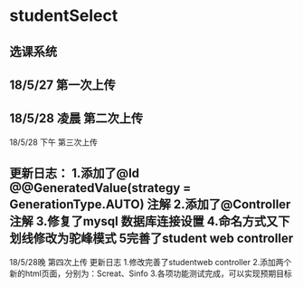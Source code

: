 ﻿# studentSelect
选课系统
---------------------------------
18/5/27
第一次上传
---------------------------------
18/5/28 凌晨
第二次上传
---------------------------------
18/5/28 下午
第三次上传

更新日志：
1.添加了@Id @@GeneratedValue(strategy = GenerationType.AUTO) 注解
2.添加了@Controller 注解
3.修复了mysql 数据库连接设置
4.命名方式又下划线修改为驼峰模式
5完善了student  web controller
---------------------------------
18/5/28晚
第四次上传
更新日志
1.修改完善了studentweb controller
2.添加两个新的html页面，分别为：Screat、Sinfo
3.各项功能测试完成，可以实现预期目标
